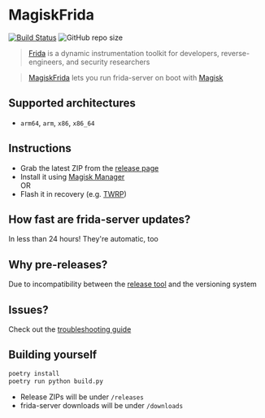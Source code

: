 # MagiskFrida
[![Build Status](https://cloud.drone.io/api/badges/ViRb3/magisk-frida/status.svg)](https://cloud.drone.io/ViRb3/magisk-frida)
![GitHub repo size](https://img.shields.io/github/repo-size/ViRb3/magisk-frida)

> [Frida](https://frida.re) is a dynamic instrumentation toolkit for developers, reverse-engineers, and security researchers

> [MagiskFrida](README.md) lets you run frida-server on boot with [Magisk](https://github.com/topjohnwu/Magisk)

## Supported architectures
- `arm64`, `arm`, `x86`, `x86_64`

## Instructions
- Grab the latest ZIP from the [release page](https://github.com/ViRb3/magisk-frida/releases)
- Install it using [Magisk Manager](https://github.com/topjohnwu/Magisk)  
  OR
- Flash it in recovery (e.g. [TWRP](https://twrp.me/))

## How fast are frida-server updates?
In less than 24 hours! They're automatic, too

## Why pre-releases?
Due to incompatibility between the [release tool](https://github.com/release-it/release-it) and the versioning system

## Issues?
Check out the [troubleshooting guide](TROUBLESHOOTING.md)

## Building yourself

```bash
poetry install
poetry run python build.py
```

- Release ZIPs will be under `/releases`
- frida-server downloads will be under `/downloads`
